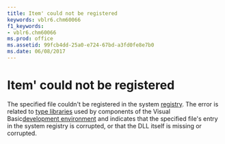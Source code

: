 ```yaml
---
title: Item' could not be registered
keywords: vblr6.chm60066
f1_keywords:
- vblr6.chm60066
ms.prod: office
ms.assetid: 99fcb4dd-25a0-e724-67bd-a3fd0fe8e7b0
ms.date: 06/08/2017
---
```



# Item' could not be registered

The specified file couldn't be registered in the system [registry](../../Glossary/vbe-glossary.md). The error is related to [type libraries](../../Glossary/vbe-glossary.md) used by components of the Visual Basic[development environment](../../Glossary/vbe-glossary.md) and indicates that the specified file's entry in the system registry is corrupted, or that the DLL itself is missing or corrupted.


